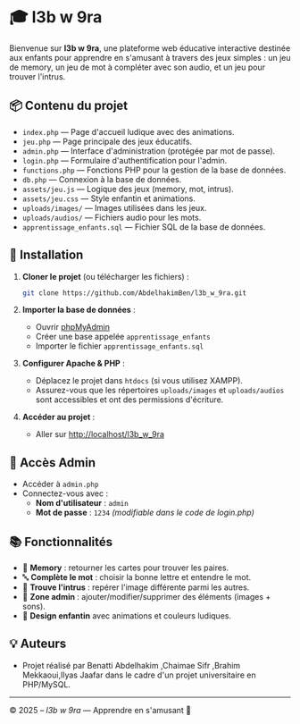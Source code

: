 # 🎓 l3b w 9ra 

Bienvenue sur **l3b w 9ra**, une plateforme web éducative interactive destinée aux enfants pour apprendre en s'amusant à travers des jeux simples : un jeu de memory, un jeu de mot à compléter avec son audio, et un jeu pour trouver l'intrus.

## 📦 Contenu du projet

- `index.php` — Page d'accueil ludique avec des animations.
- `jeu.php` — Page principale des jeux éducatifs.
- `admin.php` — Interface d'administration (protégée par mot de passe).
- `login.php` — Formulaire d'authentification pour l'admin.
- `functions.php` — Fonctions PHP pour la gestion de la base de données.
- `db.php` — Connexion à la base de données.
- `assets/jeu.js` — Logique des jeux (memory, mot, intrus).
- `assets/jeu.css` — Style enfantin et animations.
- `uploads/images/` — Images utilisées dans les jeux.
- `uploads/audios/` — Fichiers audio pour les mots.
- `apprentissage_enfants.sql` — Fichier SQL de la base de données.

## 🚀 Installation

1. **Cloner le projet** (ou télécharger les fichiers) :
   ```bash
   git clone https://github.com/AbdelhakimBen/l3b_w_9ra.git
   ```

2. **Importer la base de données** :
   - Ouvrir [phpMyAdmin](http://localhost/phpmyadmin)
   - Créer une base appelée `apprentissage_enfants`
   - Importer le fichier `apprentissage_enfants.sql`

3. **Configurer Apache & PHP** :
   - Déplacez le projet dans `htdocs` (si vous utilisez XAMPP).
   - Assurez-vous que les répertoires `uploads/images` et `uploads/audios` sont accessibles et ont des permissions d'écriture.

4. **Accéder au projet** :
   - Aller sur [http://localhost/l3b_w_9ra](http://localhost/l3b_w_9ra)

## 🔐 Accès Admin

- Accéder à `admin.php`
- Connectez-vous avec :
  - **Nom d'utilisateur** : `admin`
  - **Mot de passe** : `1234` *(modifiable dans le code de login.php)*

## 📚 Fonctionnalités

- 🧠 **Memory** : retourner les cartes pour trouver les paires.
- 🔤 **Complète le mot** : choisir la bonne lettre et entendre le mot.
- 🚨 **Trouve l'intrus** : repérer l'image différente parmi les autres.
- 🔐 **Zone admin** : ajouter/modifier/supprimer des éléments (images + sons).
- 🎨 **Design enfantin** avec animations et couleurs ludiques.

## 💡 Auteurs

- Projet réalisé par Benatti Abdelhakim ,Chaimae Sifr ,Brahim Mekkaoui,Ilyas Jaafar dans le cadre d'un projet universitaire en PHP/MySQL.

---

© 2025 – *l3b w 9ra* — Apprendre en s'amusant 🎉
